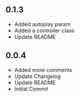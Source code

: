 ## 0.1.3

- Added autoplay param
- Added a controller class
- Update README

## 0.0.4

- Added more comments
- Update Changelog
- Update README
- Initial Commit
